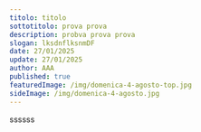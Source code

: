 ```yaml
---
titolo: titolo
sottotitolo: prova prova
description: probva prova prova
slogan: lksdnflksnmDF
date: 27/01/2025
update: 27/01/2025
author: AAA
published: true
featuredImage: /img/domenica-4-agosto-top.jpg
sideImage: /img/domenica-4-agosto.jpg
---
```


ssssss
